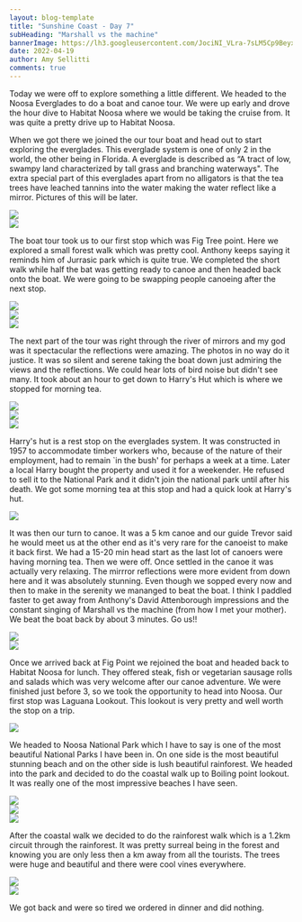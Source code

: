 ```yaml
---
layout: blog-template
title: "Sunshine Coast - Day 7"
subHeading: "Marshall vs the machine"
bannerImage: https://lh3.googleusercontent.com/JociNI_VLra-7sLM5Cp9Beyxf4GBAh6QeGlguthHD2POmJVOh6-iuHXbQeq5yjmuRyWeqChcfndWma0n_-pt3LbswL7a-q7U_JY6GXdDSjUbl8XbGH39j23wpK0AEYGW5-iyVUfWet4=w2400
date: 2022-04-19
author: Amy Sellitti
comments: true
---
```


Today we were off to explore something a little different. We headed to the Noosa Everglades to do a boat and canoe tour. We were up early and drove the hour dive to Habitat Noosa where we would be taking the cruise from. It was quite a pretty drive up to Habitat Noosa.

When we got there we joined the our tour boat and head out to start exploring the everglades. This everglade system is one of only 2 in the world, the other being in Florida. A everglade is described as “A tract of low, swampy land characterized by tall grass and branching waterways". The extra special part of this everglades apart from no alligators is that the tea trees have leached tannins into the water making the water reflect like a mirror. Pictures of this will be later.

<div class="center-image"><img src="https://lh3.googleusercontent.com/4TidOLsCEC7ARG6LY5DkJPZeUYusDk8q03Otx7napXnGxZKYILKERp6fGpWkv9Rs5k3YcEI41RGJOjGh4yL3nDMy7M9uUhyWKXff-YXvuAPjQfJ8TMSh39mmeKdWbSk8rw4EMWcEtcs=w2400" /></div>
<div class="center-image"><img src="https://lh3.googleusercontent.com/31e7zakHiSq3-14iPvweuoxfNgzN23dMM541TkAsoBsaY78rpsHrFCdhuWVZo7ZsVR2XaYXvr7Y4z-EMfyv-0sHJt_sgpE57Pq8idgmDjowhYj2feDQdLYCSgjA0KEDNeYCSLf7MuMI=w2400" /></div>

The boat tour took us to our first stop which was Fig Tree point. Here we explored a small forest walk which was pretty cool. Anthony keeps saying it reminds him of Jurrasic park which is quite true. We completed the short walk while half the bat was getting ready to canoe and then headed back onto the boat. We were going to be swapping people canoeing after the next stop. 

<div class="center-image"><img src="https://lh3.googleusercontent.com/JociNI_VLra-7sLM5Cp9Beyxf4GBAh6QeGlguthHD2POmJVOh6-iuHXbQeq5yjmuRyWeqChcfndWma0n_-pt3LbswL7a-q7U_JY6GXdDSjUbl8XbGH39j23wpK0AEYGW5-iyVUfWet4=w2400" /></div>
<div class="center-image"><img src="https://lh3.googleusercontent.com/9JMzGsb5XDmPrWJnP_pdoxNAWbyeFrFVWCBd_UXN51J5nzxuB5MyMw_7wZG_vkRA22BDy3Ppffhpl1PJGYGrNVLIaFYxkej18Lw3I5fsyuTflcgJizzmwjXGB5LsJHKEhBzOlvKGx78=w2400" /></div>
<div class="center-image"><img src="https://lh3.googleusercontent.com/-R3sDPIv5xQBthSQVHo5oErStoNhjp4f2leueHq5DikPiZ31Krm2HtXOTR8kAOB_3vLeU0y4t9gQVoCuMuVMpWPIx6Okz9leljM5wj0bJDRURiKpsO32a5WkvSU8hgceVCnapvW0Ink=w2400" /></div>

The next part of the tour was right through the river of mirrors and my god was it spectacular the reflections were amazing. The photos in no way do it justice. It was so silent and serene taking the boat down just admiring the views and the reflections. We could hear lots of bird noise but didn't see many. It took about an hour to get down to Harry's Hut which is where we stopped for morning tea.

<div class="center-image"><img src="https://lh3.googleusercontent.com/EsEyJxyGzc_Pgo2DreS7kqUttkjtrz9zPauAn-A3kdEN0KnlpHzJgrpKrBEoqM_gYNi5vUIWWyIRX-iaJpr4TqtBQ8znGupKffr-ukx3ZreITQlTZqRiUcc19YY7hFTAZ31dXAagQJM=w2400" /></div>
<div class="center-image"><img src="https://lh3.googleusercontent.com/5YNH1vcksoFpXQxBFnOxRK306Lc9nQNJqZgQQT7KhShXZFo1mLCmCq5WydQvcXmMc288izMaWRrOZmttJcbWlMsPKIyaMv4Jx6W9ttJxasLGxwWkH3816nN6-tnAr_V_O1xz-hOQq_8=w2400" /></div>
<div class="center-image"><img src="https://lh3.googleusercontent.com/i8bLJTOpySLn-wvMtQt85RH8FGwHpALd_SzO_4aQMBEB1TSOUg8e_8du5o4HOnHYhafNX1wz2JKizWePaObRNhq-RCrJ9k8whm9uTZfaxLEpw2eDqTnvxtqdFOoijT5KoFCrA9NBpEE=w2400" /></div>

Harry's hut is a rest stop on the everglades system. It was constructed in 1957 to accommodate timber workers who, because of the nature of their employment, had to remain `in the bush' for perhaps a week at a time. Later a local Harry bought the property and used it for a weekender. He refused to sell it to the National Park and it didn't join the national park until after his death. We got some  morning tea at this stop and had a quick look at Harry's hut. 

<div class="center-image"><img src="https://lh3.googleusercontent.com/fHj-BmLPZnIDWca3YJP0N5QOwWh6B1cp4YxIG40e8AREFlWB1VUJUQtvej5daEXqCBfKJgk9wuhktpTUuAvUEziyHozt-PrRkwZzaXXBbUgIJJqFPOMRcrbCZsmgACnwI34M7rTD8PE=w2400" /></div>

It was then our turn to canoe. It was a 5 km canoe and our guide Trevor said he would meet us at the other end as it's very rare for the canoeist to make it back first. We had a 15-20 min head start as the last lot of canoers were having morning tea. Then we were off. Once settled in the canoe it was actually very relaxing. The mirrror reflections were more evident from down here and it was absolutely stunning. Even though we sopped every now and then to make in the serenity we mananged to beat the boat. I think I paddled faster to get away from Anthony's David Attenborough impressions and the constant singing of Marshall vs the machine (from how I met your mother). We beat the boat back by about 3 minutes. Go us!!

<div class="center-image"><img src="https://lh3.googleusercontent.com/HktFbdouKEN6I6NsqoPBxmpMYmYxhs1xD9ltdZQsquUJBw417aU2gLVTLB7HyKkTpo2AabtHQ1O_85RNS9Q0OMMkUZXJl7WjZ_hvTABfeNZcgpy8xbY3_XkRREF6onF4IIayxJ_yTvU=w2400" /></div>
<div class="center-image"><img src="https://lh3.googleusercontent.com/iyPX6A4zPqHIKGdKEyjGjYhcxmiKwYzadrge_pWeD580tXu1UHSocb1YY2upPr6o3hybY5QOvq5OXLAcpkQC2CHV2-bBNJvvfBYkIsrbKK3Tn1XIola3xWj5zD74-jzoeoclSTASUnA=w2400" /></div>

Once we arrived back at Fig Point we rejoined the boat and headed back to Habitat Noosa for lunch. They offered steak, fish or vegetarian sausage rolls and salads which was very welcome after our canoe adventure. We were finished just before 3, so we took the opportunity to head into Noosa. Our first stop was Laguana Lookout. This lookout is very pretty and well worth the stop on a trip. 

<div class="center-image"><img src="https://lh3.googleusercontent.com/xt7O5zWDaoZxbsODmAGY_JuEilv2w66PaU7nqeGtgq__nm-3OveQYQeejk-JqHNSF-JV0ZdAqphF3g_btxj41G_sl6KBdo2aMkatRbVuaF6jCDN-eE5ARJht644ZF60ceO8mQ4GkATg=w2400" /></div>

We headed to Noosa National Park which I have to say is one of the most beautiful National Parks I have been in. On one side is the most beautiful stunning beach and on the other side is lush beautiful rainforest. We headed into the park and decided to do the coastal walk up to Boiling point lookout. It was really one of the most impressive beaches I have seen. 

<div class="center-image"><img src="https://lh3.googleusercontent.com/Ha0sUvW8yHctimZlv1Z0EmdtaFHcvThT-YzVRAHXEZh__Lcui2jSH0X5tBkBQ5PGsATJCvnJqQHGgYOhjmTBc4wW_e4XJLMDckFSmBs-E1Pgfc0J1Pb_5SIZ51ZpFCjukCl4RMcGsSk=w2400" /></div>
<div class="center-image"><img src="https://lh3.googleusercontent.com/ZouTrpB4_qt8hw79mc7CJLXgJmrAAUnO6zEhu2AN5seKjSpjGIzplBkmjr_ZSnSDLuP-WP7DCbTcKdSlqMcinI-kpD-qBunger3Gd6LOn91pGnmKnVa-f-sjhoO__ZLYDYlQKi_DSyA=w2400" /></div>
<div class="center-image"><img src="https://lh3.googleusercontent.com/2oX4sCyAJ95_ebxaT1O17c1jeoYeXq5Q8EH0XdXZa_KT9XgByPSUx5bx1rhbBIblgcVca_wVzNWfMgRH83k1U8-IKgaIDzV2zPYGZ2kgYW8OGfrcKS14eciw7PxPTONj7VVnI0DA8CQ=w2400" /></div>

After the coastal walk we decided to do the rainforest walk which is a 1.2km circuit through the rainforest. It was pretty surreal being in the forest and knowing you are only less then a km away from all the tourists. The trees were huge and beautiful and there were cool vines everywhere. 

<div class="center-image"><img src="https://lh3.googleusercontent.com/5rrSs7bXyUcwudaBQLhZww6cnLFNTWzgVAWf_d9J2lMDgaUZd2BHHGtOR26ObYKg0qxrAz3K7SLpqQ76caleGHz31l4eMd1Z_Ab2duSHCplikTF-gCA_V3s--icbAnat4cS2124pt3Y=w2400" /></div>
<div class="center-image"><img src="https://lh3.googleusercontent.com/uzGWhl5-ExBxSi2E6gn0qPHnKThRyY4_iIWHt_lPVIk0B0yUD__LFWneg7Z0dsn2suxlIuPR3i5p2hMr-ms-DKKo_bzrGPa53Wo4bGTP8itkqKF4_qw2blSOWT6F7tlxw6FzzQ9bDhc=w2400" /></div>

We got back and were so tired we ordered in dinner and did nothing.